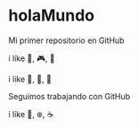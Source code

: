 # holaMundo

Mi primer repositorio en GitHub

i like 🍔, 🎮, 🏀

i like 🍦, 📱, 🎾

Seguimos trabajando con GitHub

i like 🍫, ❄️, ☕
